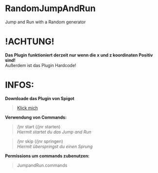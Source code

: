 # RandomJumpAndRun
Jump and Run with a Random generator



# !ACHTUNG!

**Das Plugin funktioniert derzeit nur wenn die x und z koordinaten Positiv sind!**<br>
Außerdem ist das Plugin Hardcode!



# INFOS:

**Downloade das Plugin von Spigot**
> [Klick mich](https://www.spigotmc.org/resources/twitchsync.90589/)


**Verwendung von Commands:**

> /jnr start (/jnr starten) <br>
  > *Hiermit startet du das Jump and Run*<br>
  
>  /jnr skip (/jnr springen)<br>
   > *Hiermit überspringst du einen Sprung*<br>


**Permissions um commands zubenutzen:**

> JumpandRun.commands
